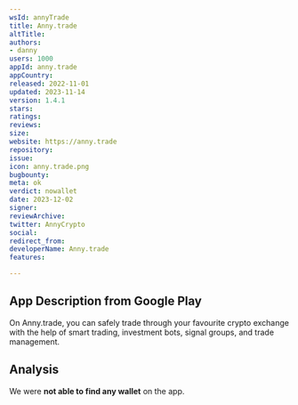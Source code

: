 ```yaml
---
wsId: annyTrade
title: Anny.trade
altTitle: 
authors:
- danny
users: 1000
appId: anny.trade
appCountry: 
released: 2022-11-01
updated: 2023-11-14
version: 1.4.1
stars: 
ratings: 
reviews: 
size: 
website: https://anny.trade
repository: 
issue: 
icon: anny.trade.png
bugbounty: 
meta: ok
verdict: nowallet
date: 2023-12-02
signer: 
reviewArchive: 
twitter: AnnyCrypto
social: 
redirect_from: 
developerName: Anny.trade
features: 

---
```


## App Description from Google Play

On Anny.trade, you can safely trade through your favourite crypto exchange with the help of smart trading, investment bots, signal groups, and trade management.

## Analysis 

We were **not able to find any wallet** on the app.
